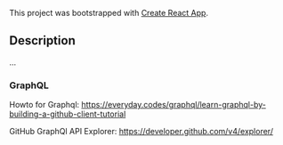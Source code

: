 This project was bootstrapped with [Create React App](https://github.com/facebook/create-react-app).

## Description

... 

### GraphQL

Howto for Graphql: https://everyday.codes/graphql/learn-graphql-by-building-a-github-client-tutorial

GitHub GraphQl API Explorer: https://developer.github.com/v4/explorer/

